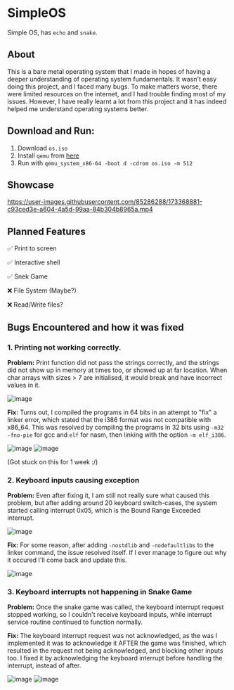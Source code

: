 # SimpleOS
Simple OS, has `echo` and `snake`.

## About
This is a bare metal operating system that I made in hopes of having a deeper understanding of operating system fundamentals. It wasn't easy doing this project, and I faced many bugs. To make matters worse, there were limited resources on the internet, and I had trouble finding most of my issues. However, I have really learnt a lot from this project and it has indeed helped me understand operating systems better.

## Download and Run:
1. Download `os.iso`
2. Install `qemu` from [here](https://www.qemu.org/download/)
3. Run with `qemu_system_x86-64 -boot d -cdrom os.iso -m 512`


## Showcase
https://user-images.githubusercontent.com/85286288/173368881-c93ced3e-a604-4a5d-99aa-84b304b8965a.mp4


## Planned Features
✅ Print to screen

✅ Interactive shell

✅ Snek Game

:x: File System (Maybe?)

:x: Read/Write files?

## Bugs Encountered and how it was fixed
### 1. Printing not working correctly.
**Problem:**
Print function did not pass the strings correctly, and the strings did not show up in memory at times too, or showed up at far location. When char arrays with sizes > 7 are initialised, it would break and have incorrect values in it.

![image](https://user-images.githubusercontent.com/85286288/166937784-9c423862-2811-4b5a-8b26-778c32bae9de.png) 

**Fix:**
Turns out, I compiled the programs in 64 bits in an attempt to "fix" a linker error, which stated that the i386 format was not compatible with x86_64. This was resolved by compiling the programs in 32 bits using `-m32 -fno-pie` for gcc and `elf` for nasm, then linking with the option `-m elf_i386`.

![image](https://user-images.githubusercontent.com/85286288/166937887-2acca694-ad27-49a9-bf6f-15b44c6ec9a0.png)
![image](https://user-images.githubusercontent.com/85286288/166937914-f7a4d056-d467-4e49-a37f-a351b347941c.png)

(Got stuck on this for 1 week :/)

### 2. Keyboard inputs causing exception
**Problem:**
Even after fixing it, I am still not really sure what caused this problem, but after adding around 20 keyboard switch-cases, the system started calling interrupt 0x05, which is the Bound Range Exceeded interrupt.

![image](https://user-images.githubusercontent.com/85286288/167602756-e71897cf-6f51-4044-b81d-c29168de1d8c.png)

**Fix:**
For some reason, after adding `-nostdlib` and `-nodefaultlibs` to the linker command, the issue resolved itself. If I ever manage to figure out why it occured I'll come back and update this.

![image](https://user-images.githubusercontent.com/85286288/167602970-01fd4803-f7a2-4560-86c9-2834014c4d97.png)

### 3. Keyboard interrupts not happening in Snake Game
**Problem:**
Once the snake game was called, the keyboard interrupt request stopped working, so I couldn't receive keyboard inputs, while interrupt service routine continued to function normally.

**Fix:**
The keyboard interrupt request was not acknowledged, as the was I implemented it was to acknowledge it AFTER the game was finished, which resulted in the request not being acknowledged, and blocking other inputs too. I fixed it by acknowledging the keyboard interrupt before handling the interrupt, instead of after.

![image](https://user-images.githubusercontent.com/85286288/173329034-948c8905-8342-425a-a80f-a2e096c408f0.png)
![image](https://user-images.githubusercontent.com/85286288/173329081-d25a23de-464c-4487-89a6-4abde2e0f941.png)
